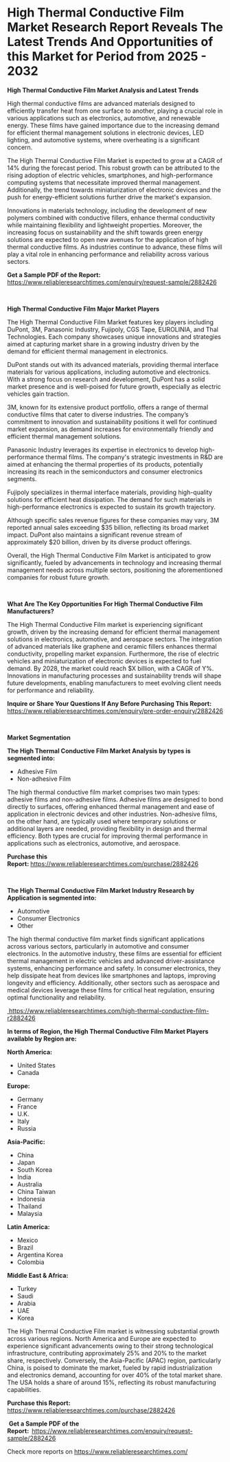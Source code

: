 <p><h1>High Thermal Conductive Film Market Research Report Reveals The Latest Trends And Opportunities of this Market for Period from 2025 - 2032</h1></p><p><strong>High Thermal Conductive Film Market Analysis and Latest Trends</strong></p>
<p><p>High thermal conductive films are advanced materials designed to efficiently transfer heat from one surface to another, playing a crucial role in various applications such as electronics, automotive, and renewable energy. These films have gained importance due to the increasing demand for efficient thermal management solutions in electronic devices, LED lighting, and automotive systems, where overheating is a significant concern.</p><p>The High Thermal Conductive Film Market is expected to grow at a CAGR of 14% during the forecast period. This robust growth can be attributed to the rising adoption of electric vehicles, smartphones, and high-performance computing systems that necessitate improved thermal management. Additionally, the trend towards miniaturization of electronic devices and the push for energy-efficient solutions further drive the market's expansion. </p><p>Innovations in materials technology, including the development of new polymers combined with conductive fillers, enhance thermal conductivity while maintaining flexibility and lightweight properties. Moreover, the increasing focus on sustainability and the shift towards green energy solutions are expected to open new avenues for the application of high thermal conductive films. As industries continue to advance, these films will play a vital role in enhancing performance and reliability across various sectors.</p></p>
<p><strong>Get a Sample PDF of the Report:&nbsp;</strong> <a href="https://www.reliableresearchtimes.com/enquiry/request-sample/2882426?utm_campaign=3038&utm_medium=2&utm_source=Github&utm_content=ia&utm_term=13032025&utm_id=high-thermal-conductive-film">https://www.reliableresearchtimes.com/enquiry/request-sample/2882426</a></p>
<p>&nbsp;</p>
<p><strong>High Thermal Conductive Film Major Market Players</strong></p>
<p><p>The High Thermal Conductive Film Market features key players including DuPont, 3M, Panasonic Industry, Fujipoly, CGS Tape, EUROLINIA, and Thal Technologies. Each company showcases unique innovations and strategies aimed at capturing market share in a growing industry driven by the demand for efficient thermal management in electronics.</p><p>DuPont stands out with its advanced materials, providing thermal interface materials for various applications, including automotive and electronics. With a strong focus on research and development, DuPont has a solid market presence and is well-poised for future growth, especially as electric vehicles gain traction.</p><p>3M, known for its extensive product portfolio, offers a range of thermal conductive films that cater to diverse industries. The company’s commitment to innovation and sustainability positions it well for continued market expansion, as demand increases for environmentally friendly and efficient thermal management solutions.</p><p>Panasonic Industry leverages its expertise in electronics to develop high-performance thermal films. The company's strategic investments in R&D are aimed at enhancing the thermal properties of its products, potentially increasing its reach in the semiconductors and consumer electronics segments.</p><p>Fujipoly specializes in thermal interface materials, providing high-quality solutions for efficient heat dissipation. The demand for such materials in high-performance electronics is expected to sustain its growth trajectory.</p><p>Although specific sales revenue figures for these companies may vary, 3M reported annual sales exceeding $35 billion, reflecting its broad market impact. DuPont also maintains a significant revenue stream of approximately $20 billion, driven by its diverse product offerings.</p><p>Overall, the High Thermal Conductive Film Market is anticipated to grow significantly, fueled by advancements in technology and increasing thermal management needs across multiple sectors, positioning the aforementioned companies for robust future growth.</p></p>
<p>&nbsp;</p>
<p><strong>What Are The Key Opportunities For High Thermal Conductive Film Manufacturers?</strong></p>
<p><p>The High Thermal Conductive Film market is experiencing significant growth, driven by the increasing demand for efficient thermal management solutions in electronics, automotive, and aerospace sectors. The integration of advanced materials like graphene and ceramic fillers enhances thermal conductivity, propelling market expansion. Furthermore, the rise of electric vehicles and miniaturization of electronic devices is expected to fuel demand. By 2028, the market could reach $X billion, with a CAGR of Y%. Innovations in manufacturing processes and sustainability trends will shape future developments, enabling manufacturers to meet evolving client needs for performance and reliability.</p></p>
<p><strong>Inquire or Share Your Questions If Any Before Purchasing This Report:</strong> <a href="https://www.reliableresearchtimes.com/enquiry/pre-order-enquiry/2882426?utm_campaign=3038&utm_medium=2&utm_source=Github&utm_content=ia&utm_term=13032025&utm_id=high-thermal-conductive-film">https://www.reliableresearchtimes.com/enquiry/pre-order-enquiry/2882426</a></p>
<p>&nbsp;</p>
<p><strong>Market Segmentation</strong></p>
<p><strong>The High Thermal Conductive Film Market Analysis by types is segmented into:</strong></p>
<p><ul><li> Adhesive Film</li><li>Non-adhesive Film </li></ul></p>
<p><p>The high thermal conductive film market comprises two main types: adhesive films and non-adhesive films. Adhesive films are designed to bond directly to surfaces, offering enhanced thermal management and ease of application in electronic devices and other industries. Non-adhesive films, on the other hand, are typically used where temporary solutions or additional layers are needed, providing flexibility in design and thermal efficiency. Both types are crucial for improving thermal performance in applications such as electronics, automotive, and aerospace.</p></p>
<p><strong>Purchase this Report:&nbsp;</strong><a href="https://www.reliableresearchtimes.com/purchase/2882426?utm_campaign=3038&utm_medium=2&utm_source=Github&utm_content=ia&utm_term=13032025&utm_id=high-thermal-conductive-film">https://www.reliableresearchtimes.com/purchase/2882426</a></p>
<p>&nbsp;</p>
<p><strong>The High Thermal Conductive Film Market Industry Research by Application is segmented into:</strong></p>
<p><ul><li> Automotive</li><li>Consumer Electronics</li><li>Other </li></ul></p>
<p><p>The high thermal conductive film market finds significant applications across various sectors, particularly in automotive and consumer electronics. In the automotive industry, these films are essential for efficient thermal management in electric vehicles and advanced driver-assistance systems, enhancing performance and safety. In consumer electronics, they help dissipate heat from devices like smartphones and laptops, improving longevity and efficiency. Additionally, other sectors such as aerospace and medical devices leverage these films for critical heat regulation, ensuring optimal functionality and reliability.</p></p>
<p><a href="https://www.reliableresearchtimes.com/high-thermal-conductive-film-r2882426?utm_campaign=3038&utm_medium=2&utm_source=Github&utm_content=ia&utm_term=13032025&utm_id=high-thermal-conductive-film">&nbsp;https://www.reliableresearchtimes.com/high-thermal-conductive-film-r2882426</a></p>
<p><strong>In terms of Region, the High Thermal Conductive Film Market Players available by Region are:</strong></p>
<p>
    <p> <strong> North America: </strong>
        <ul>
            <li>United States</li>
            <li>Canada</li>
        </ul>
        </p> 
    <p> <strong> Europe: </strong>
        <ul>
            <li>Germany</li>
            <li>France</li>
            <li>U.K.</li>
            <li>Italy</li>
            <li>Russia</li>
        </ul>
        </p> 
    <p> <strong> Asia-Pacific: </strong>
        <ul>
            <li>China</li>
            <li>Japan</li>
            <li>South Korea</li>
            <li>India</li>
            <li>Australia</li>
            <li>China Taiwan</li>
            <li>Indonesia</li>
            <li>Thailand</li>
            <li>Malaysia</li>
        </ul>
        </p> 
    <p> <strong> Latin America: </strong>
        <ul>
            <li>Mexico</li>
            <li>Brazil</li>
            <li>Argentina Korea</li>
            <li>Colombia</li>
        </ul>
        </p> 
    <p> <strong> Middle East & Africa: </strong>
        <ul>
            <li>Turkey</li>
            <li>Saudi</li>
            <li>Arabia</li>
            <li>UAE</li>
            <li>Korea</li>
        </ul>
    </p>
    </p>
<p><p>The High Thermal Conductive Film market is witnessing substantial growth across various regions. North America and Europe are expected to experience significant advancements owing to their strong technological infrastructure, contributing approximately 25% and 20% to the market share, respectively. Conversely, the Asia-Pacific (APAC) region, particularly China, is poised to dominate the market, fueled by rapid industrialization and electronics demand, accounting for over 40% of the total market share. The USA holds a share of around 15%, reflecting its robust manufacturing capabilities.</p></p>
<p><strong>Purchase this Report: </strong><a href="https://www.reliableresearchtimes.com/purchase/2882426?utm_campaign=3038&utm_medium=2&utm_source=Github&utm_content=ia&utm_term=13032025&utm_id=high-thermal-conductive-film">https://www.reliableresearchtimes.com/purchase/2882426</a></p>
<p>&nbsp;<strong>Get a Sample PDF of the Report:&nbsp;&nbsp;</strong><a href="https://www.reliableresearchtimes.com/enquiry/request-sample/2882426?utm_campaign=3038&utm_medium=2&utm_source=Github&utm_content=ia&utm_term=13032025&utm_id=high-thermal-conductive-film">https://www.reliableresearchtimes.com/enquiry/request-sample/2882426</a></p>
<p><strong></strong></p>
<p>Check more reports on <a href="https://www.reliableresearchtimes.com/?utm_campaign=3038&utm_medium=2&utm_source=Github&utm_content=ia&utm_term=13032025&utm_id=high-thermal-conductive-film">https://www.reliableresearchtimes.com/</a></p>